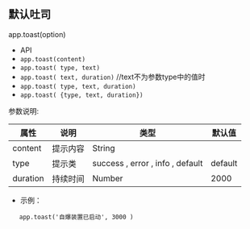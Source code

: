 ##  默认吐司  
app.toast(option)


*  API
  * ` app.toast(content) `
  * ` app.toast( type, text) `
  * ` app.toast( text, duration) `  //text不为参数type中的值时
  * ` app.toast( type, text, duration) `
  * ` app.toast( {type, text, duration}) `

参数说明:

| 属性 | 说明 | 类型 | 默认值 |
| --- | --- | --- | --- |
| content | 提示内容 | String | |
| type | 提示类 |  success  ,  error  ,  info  ,  default  | default |
| duration | 持续时间 | Number | 2000 |

* 示例：
  
```
   app.toast('自爆装置已启动', 3000 )

```